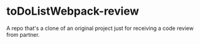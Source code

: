 # toDoListWebpack-review
A repo that's a clone of an original project just for receiving  a code review from partner. 
